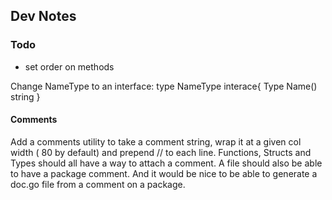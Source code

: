 ## Dev Notes

### Todo

* set order on methods

Change NameType to an interface:
type NameType interace{
  Type
  Name() string
}

#### Comments
Add a comments utility to take a comment string, wrap it at a given col width (
80 by default) and prepend // to each line. Functions, Structs and Types should
all have a way to attach a comment. A file should also be able to have a package
comment. And it would be nice to be able to generate a doc.go file from a
comment on a package.